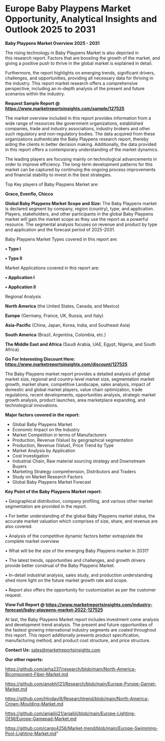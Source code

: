 # Europe Baby Playpens Market Opportunity, Analytical Insights and Outlook 2025 to 2031

<Strong> Baby Playpens Market Overview 2025 - 2031</strong>

The rising technology in Baby Playpens Market is also depicted in this research report. Factors that are boosting the growth of the market, and giving a positive push to thrive in the global market is explained in detail.

Furthermore, the report highlights on emerging trends, significant drivers, challenges, and opportunities, providing all necessary data for thriving in the industry. This report market research offers a comprehensive perspective, including an in-depth analysis of the present and future scenarios within the industry.

<strong>Request Sample Report @ <a href=https://www.marketreportsinsights.com/sample/127525>https://www.marketreportsinsights.com/sample/127525</a></strong>

The market overview included in this report provides information from a wide range of resources like government organizations, established companies, trade and industry associations, industry brokers and other such regulatory and non-regulatory bodies. The data acquired from these organizations authenticate the Baby Playpens research report, thereby aiding the clients in better decision making. Additionally, the data provided in this report offers a contemporary understanding of the market dynamics.

The leading players are focusing mainly on technological advancements in order to improve efficiency. The long-term development patterns for this market can be captured by continuing the ongoing process improvements and financial stability to invest in the best strategies.

Top Key players of Baby Playpens Market are:

<strong>Graco, Evenflo, Chicco</strong>

<strong><b>Global Baby Playpens Market Scope and Size:</b></strong>
The Baby Playpens market is declared segment by company, region (country), type, and application. Players, stakeholders, and other participants in the global Baby Playpens market will gain the market scope as they use the report as a powerful resource. The segmental analysis focuses on revenue and product by type and application and the forecast period of 2025-2031.

Baby Playpens Market Types covered in this report are:

<strong>• Type I

• Type II</strong>

Market Applications covered in this report are:

<strong>• Application I

• Application II</strong> 

Regional Analysis

<strong>North America</strong> (the United States, Canada, and Mexico)

<strong>Europe</strong> (Germany, France, UK, Russia, and Italy)

<strong>Asia-Pacific</strong> (China, Japan, Korea, India, and Southeast Asia)

<strong>South America</strong> (Brazil, Argentina, Colombia, etc.)

<strong>The Middle East and Africa</strong> (Saudi Arabia, UAE, Egypt, Nigeria, and South Africa)

<strong>Go For Interesting Discount Here: <a href=https://www.marketreportsinsights.com/discount/127525>https://www.marketreportsinsights.com/discount/127525</a></strong>

The Baby Playpens market report provides a detailed analysis of global market size, regional and country-level market size, segmentation market growth, market share, competitive Landscape, sales analysis, impact of domestic and global market players, value chain optimization, trade regulations, recent developments, opportunities analysis, strategic market growth analysis, product launches, area marketplace expanding, and technological innovations.

<strong><b>Major factors covered in the report:</b></strong>
<ul>
  <li>Global Baby Playpens Market </li>
  <li>Economic Impact on the Industry</li>
  <li>Market Competition in terms of Manufacturers</li>
  <li>Production, Revenue (Value) by geographical segmentation</li>
  <li>Production, Revenue (Value), Price Trend by Type</li>
  <li>Market Analysis by Application</li>
  <li>Cost Investigation</li>
  <li>Industrial Chain, Raw material sourcing strategy and Downstream Buyers</li>
  <li>Marketing Strategy comprehension, Distributors and Traders</li>
  <li>Study on Market Research Factors</li>
  <li>Global Baby Playpens Market Forecast</li>
</ul>

<strong><b>Key Point of the Baby Playpens Market report:</b></strong>

• Geographical distribution, company profiling, and various other market segmentation are provided in the report.

• For better understanding of the global Baby Playpens market status, the accurate market valuation which comprises of size, share, and revenue are also covered.

• Analysis of the competitive dynamic factors better extrapolate the complete market overview

• What will be the size of the emerging Baby Playpens market in 2031?

• The latest trends, opportunities and challenges, and growth drivers provide better construal of the Baby Playpens Market.

• In-detail industrial analysis, sales study, and production understanding shed more light on the future market growth rate and scope.

• Report also offers the opportunity for customization as per the customer request.

<strong><b>View Full Report @ <a href=https://www.marketreportsinsights.com/industry-forecast/baby-playpens-market-2022-127525>https://www.marketreportsinsights.com/industry-forecast/baby-playpens-market-2022-127525</a></b></strong>


At last, the Baby Playpens Market report includes investment come analysis and development trend analysis. The present and future opportunities of the fastest growing international industry segments are coated throughout this report. This report additionally presents product specification, manufacturing method, and product cost structure, and price structure.

<strong>Contact Us:</strong>
sales@marketreportsinsights.com

<strong>Our other reports:</strong>

<a href=https://github.com/arha237/research/blob/main/North-America-Bicomponent-Fiber-Market.md>https://github.com/arha237/research/blob/main/North-America-Bicomponent-Fiber-Market.md</a>

<a href=https://github.com/anokhi121/Research/blob/main/Europe-Pyrope-Garnet-Market.md>https://github.com/anokhi121/Research/blob/main/Europe-Pyrope-Garnet-Market.md</a>

<a href=https://github.com/Hindavi9/Researchtrend/blob/main/North-America-Crown-Moulding-Market.md>https://github.com/Hindavi9/Researchtrend/blob/main/North-America-Crown-Moulding-Market.md</a>

<a href=https://github.com/anjaliiii21/anjaliiii/blob/main/Europe-Lighting-OEM/Europe-Gamepad-Market.md>https://github.com/anjaliiii21/anjaliiii/blob/main/Europe-Lighting-OEM/Europe-Gamepad-Market.md</a>

<a href=https://github.com/cargo4256/Market-trend/blob/main/Europe-Swimming-Pool-Lighting-Market.md>https://github.com/cargo4256/Market-trend/blob/main/Europe-Swimming-Pool-Lighting-Market.md</a>"
